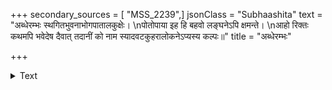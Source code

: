 +++
secondary_sources = [ "MSS_2239",]
jsonClass = "Subhaashita"
text = "अब्धेरम्भः स्थगितभुवनाभोगपातालकुक्षेः।  \nपोतोपाया इह हि बहवो लङ्घनेऽपि क्षमन्ते।  \nआहो रिक्तः कथमपि भवेदेष दैवात् तदानीं को नाम स्यादवटकुहरालोकनेऽप्यस्य कल्पः॥"
title = "अब्धेरम्भः"

+++

<details><summary>Text</summary>

अब्धेरम्भः स्थगितभुवनाभोगपातालकुक्षेः।  
पोतोपाया इह हि बहवो लङ्घनेऽपि क्षमन्ते।  
आहो रिक्तः कथमपि भवेदेष दैवात् तदानीं को नाम स्यादवटकुहरालोकनेऽप्यस्य कल्पः॥
</details>
